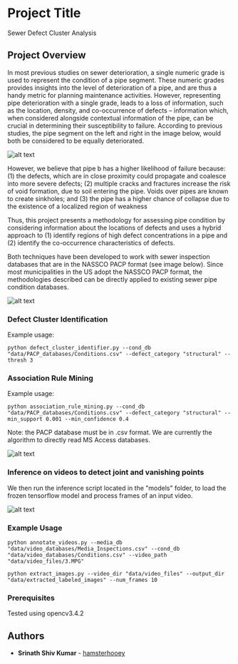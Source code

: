 # Project Title

Sewer Defect Cluster Analysis

## Project Overview

In most previous studies on sewer deterioration, a single numeric grade is used to represent the condition of a pipe segment. These numeric grades provides insights into the level of deterioration of a pipe, and are thus a handy metric for planning maintenance activities. However, representing pipe deterioration with a single grade, leads to a loss of information, such as the location, density, and co-occurrence of defects – information which, when considered alongside contextual information of the pipe, can be crucial in determining their susceptibility to failure. According to previous studies, the pipe segment on the left and right in the image below, would both be considered to be equally deteriorated.

![alt text](https://github.com/hamsterhooey/sewer_defect_cluster_analysis/blob/master/images/cluster_vs_uniform.png)

However, we believe that pipe b has a higher likelihood of failure because:
(1) the defects, which are in close proximity could propagate and coalesce into more severe defects;
(2) multiple cracks and fractures increase the risk of void formation, due to soil entering the pipe. Voids over pipes are known to create sinkholes; and
(3) the pipe has a higher chance of collapse due to the existence of a localized region of weakness

Thus, this project presents a methodology for assessing pipe condition by considering information about the locations of defects and uses a hybrid approach to (1) identify regions of high defect concentrations in a pipe and (2) identify the co-occurrence characteristics of defects.

Both techniques have been developed to work with sewer inspection databases that are in the NASSCO PACP format (see image below). Since most municipalities in the US adopt the NASSCO PACP format, the methodologies described can be directly applied to existing sewer pipe condition databases.

![alt text](https://github.com/hamsterhooey/sewer_defect_cluster_analysis/blob/master/images/sample_pacp.png)

### Defect Cluster Identification

Example usage:
```
python defect_cluster_identifier.py --cond_db "data/PACP_databases/Conditions.csv" --defect_category "structural" --thresh 3
```
### Association Rule Mining

Example usage:
```
python association_rule_mining.py --cond_db "data/PACP_databases/Conditions.csv" --defect_category "structural" --min_support 0.001 --min_confidence 0.4
```

Note: the PACP database must be in .csv format. We are currently the algorithm to directly read MS Access databases.


![alt text](https://github.com/hamsterhooey/CCTV_Orientation_Recognition/blob/master/images/Step%202.jpg)

### Inference on videos to detect joint and vanishing points

We then run the inference script located in the "models" folder, to load the frozen tensorflow model and process frames of an input video.

![alt text](https://github.com/hamsterhooey/CCTV_Orientation_Recognition/blob/master/images/Step%203.jpg)

### Example Usage

```
python annotate_videos.py --media_db "data/video_databases/Media_Inspections.csv" --cond_db "data/video_databases/Conditions.csv" --video_path "data/video_files/3.MPG"
```
```
python extract_images.py --video_dir "data/video_files" --output_dir "data/extracted_labeled_images" --num_frames 10
```

### Prerequisites

Tested using opencv3.4.2

## Authors

* **Srinath Shiv Kumar** - [hamsterhooey](https://github.com/hamsterhooey)
